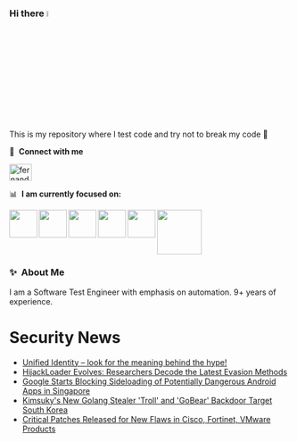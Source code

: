 ### Hi there <a href="https://www.gautamkrishnar.com/"><img src="https://media.giphy.com/media/hvRJCLFzcasrR4ia7z/giphy.gif" width="5%"></a>
This is my repository where I test code and try not to break my code :rofl:

🔗 &nbsp;**Connect with me**
<p align="left">
<a href="https://linkedin.com/in/fernandorlcruz" target="blank"><img align="center" src="https://raw.githubusercontent.com/rahuldkjain/github-profile-readme-generator/master/src/images/icons/Social/linked-in-alt.svg" alt="fernando cruz" height="30" width="40" /></a>
  
📊 &nbsp;**I am currently focused on:**

<img align="left" width='50' height='50' src="https://cdn.jsdelivr.net/gh/devicons/devicon/icons/python/python-original-wordmark.svg" />
<img align="left" width='50' height='50' src="https://cdn.jsdelivr.net/gh/devicons/devicon/icons/csharp/csharp-original.svg" />
<img align="left" width='50' height='50' src="https://cdn.jsdelivr.net/gh/devicons/devicon/icons/jenkins/jenkins-original.svg" />
<img align="left" width='50' height='50' src="https://specflow.org/wp-content/uploads/2021/05/SpecFlow-Icon.png" />
<img align="left" width='50' height='50' src="https://www.svgrepo.com/show/306098/githubactions.svg" />
<img width='80' height='80' src="https://cdn2.vectorstock.com/i/1000x1000/64/81/security-testing-concept-icon-safety-audit-key-vector-29166481.jpg" />
          
          
  
### ✨&nbsp; About Me

I am a Software Test Engineer with emphasis on automation. 9+ years of experience.

# Security News
<!-- BLOG-POST-LIST:START -->
- [Unified Identity – look for the meaning behind the hype!](https://thehackernews.com/2024/02/unified-identity-look-for-meaning.html)
- [HijackLoader Evolves: Researchers Decode the Latest Evasion Methods](https://thehackernews.com/2024/02/hijackloader-evolves-researchers-decode.html)
- [Google Starts Blocking Sideloading of Potentially Dangerous Android Apps in Singapore](https://thehackernews.com/2024/02/google-starts-blocking-sideloading-of.html)
- [Kimsuky&#39;s New Golang Stealer &#39;Troll&#39; and &#39;GoBear&#39; Backdoor Target South Korea](https://thehackernews.com/2024/02/kimsukys-new-golang-stealer-troll-and.html)
- [Critical Patches Released for New Flaws in Cisco, Fortinet, VMware Products](https://thehackernews.com/2024/02/critical-patches-released-for-new-flaws.html)
<!-- BLOG-POST-LIST:END -->
